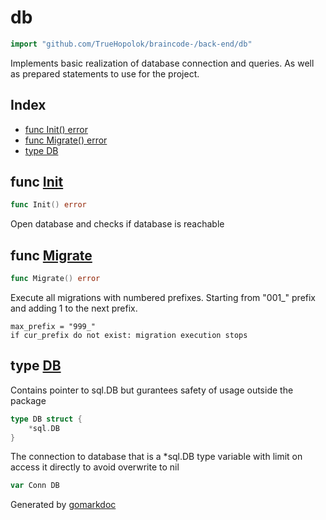 <!-- Code generated by gomarkdoc. DO NOT EDIT -->

# db

```go
import "github.com/TrueHopolok/braincode-/back-end/db"
```

Implements basic realization of database connection and queries. As well as prepared statements to use for the project.

## Index

- [func Init\(\) error](<#Init>)
- [func Migrate\(\) error](<#Migrate>)
- [type DB](<#DB>)


<a name="Init"></a>
## func [Init](<https://github.com/TrueHopolok/braincode-/blob/main/back-end/db/db.go#L25>)

```go
func Init() error
```

Open database and checks if database is reachable

<a name="Migrate"></a>
## func [Migrate](<https://github.com/TrueHopolok/braincode-/blob/main/back-end/db/migrate.go#L19>)

```go
func Migrate() error
```

Execute all migrations with numbered prefixes. Starting from "001\_" prefix and adding 1 to the next prefix.

```
max_prefix = "999_"
if cur_prefix do not exist: migration execution stops
```

<a name="DB"></a>
## type [DB](<https://github.com/TrueHopolok/braincode-/blob/main/back-end/db/db.go#L17-L19>)

Contains pointer to sql.DB but gurantees safety of usage outside the package

```go
type DB struct {
    *sql.DB
}
```

<a name="Conn"></a>The connection to database that is a \*sql.DB type variable with limit on access it directly to avoid overwrite to nil

```go
var Conn DB
```

Generated by [gomarkdoc](<https://github.com/princjef/gomarkdoc>)
